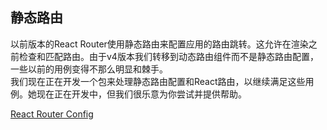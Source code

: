 ## 静态路由
以前版本的React Router使用静态路由来配置应用的路由跳转。这允许在渲染之前检查和匹配路由。由于v4版本我们转移到动态路由组件而不是静态路由配置，一些以前的用例变得不那么明显和棘手。  
我们现在正在开发一个包来处理静态路由配置和React路由，以继续满足这些用例。她现在正在开发中，但我们很乐意为你尝试并提供帮助。

[React Router Config](https://github.com/reacttraining/react-router/tree/master/packages/react-router-config)
